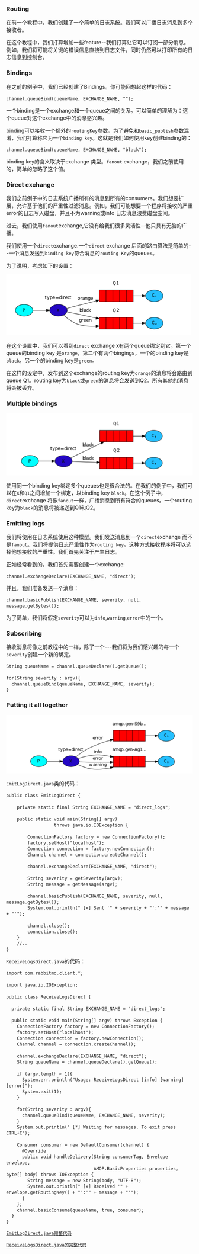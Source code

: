 ### Routing
在前一个教程中，我们创建了一个简单的日志系统。我们可以广播日志消息到多个接收者。

在这个教程中，我们打算增加一些feature--我们打算让它可以订阅一部分消息。例如，我们将可能将关键的错误信息直接到日志文件，同时仍然可以打印所有的日志信息到控制台。

### Bindings
在之前的例子中，我们已经创建了Bindings。你可能回想起这样的代码：

````
channel.queueBind(queueName, EXCHANGE_NAME, "");
````

一个binding是一个exchange和一个queue之间的关系。可以简单的理解为：这个queue对这个exchange中的消息感兴趣。

binding可以接收一个额外的`routingKey`参数。为了避免和`basic_publish`参数混淆，我们打算称它为一个`binding key`。这就是我们如何使用key创建binding的：

````
channel.queueBind(queueName, EXCHANGE_NAME, "black");
````

binding key的含义取决于exchange 类型。`fanout` exchange，我们之前使用的，简单的忽略了这个值。

### Direct exchange
我们之前例子中的日志系统广播所有的消息到所有的consumers。我们想要扩展，允许基于他们的严重性过滤消息。例如，我们可能想要一个程序将接收的严重error的日志写入磁盘，并且不为warning或info 日志消息浪费磁盘空间。

过去，我们使用`fanout`exchange,它没有给我们很多灵活性--他只具有无脑的广播。

我们使用一个`direct`exchange.一个`direct` exchange 后面的路由算法是简单的--一个消息发送到`binding key`符合消息的`routing Key`的queues。

为了说明，考虑如下的设置：

![](./include/4-direct-exchange.png)

在这个设置中，我们可以看到`direct` exchange `X`有两个queue绑定到它。第一个queue的binding key 是`orange`，第二个有两个bingings，一个的binding key是`black`，另一个的binding key是`green`。

在这样的设定中，发布到这个exchange的routing key为`orange`的消息将会路由到queue Q1。routing key为`black`或`green`的消息将会发送到Q2。所有其他的消息将会被丢弃。

### Multiple bindings
![](./include/4-multiple-binding.png)

使用同一个binding key绑定多个queues也是很合法的。在我们的例子中，我们可以在`X`和`Q1`之间增加一个绑定，以binding key `black`。在这个例子中，`direct`exchange 将像`fanout`一样，广播消息到所有符合的queues。一个routing key为`black`的消息将被递送到Q1和Q2。

### Emitting logs
我们将使用在日志系统使用这种模型。我们发送消息到一个`direct`exchange 而不是`fanout`。我们将提供日志严重性作为`routing key`。这种方式接收程序将可以选择他想接收的严重性。我们首先关注于产生日志。

正如经常看到的，我们首先需要创建一个exchange:

````
channel.exchangeDeclare(EXCHANGE_NAME, "direct");
````

并且，我们准备发送一个消息：

````
channel.basicPublish(EXCHANGE_NAME, severity, null, message.getBytes());
````

为了简单，我们将假定`severity`可以为`info`,`warning`,`error`中的一个。

### Subscribing
接收消息将像之前教程中的一样，除了一个---我们将为我们感兴趣的每一个`severity`创建一个新的绑定。

````
String queueName = channel.queueDeclare().getQueue();

for(String severity : argv){    
  channel.queueBind(queueName, EXCHANGE_NAME, severity);
}
````

### Putting it all together
![](./include/4-putting-together.png)

`EmitLogDirect.java`类的代码：

````
public class EmitLogDirect {

    private static final String EXCHANGE_NAME = "direct_logs";

    public static void main(String[] argv)
                  throws java.io.IOException {

        ConnectionFactory factory = new ConnectionFactory();
        factory.setHost("localhost");
        Connection connection = factory.newConnection();
        Channel channel = connection.createChannel();

        channel.exchangeDeclare(EXCHANGE_NAME, "direct");

        String severity = getSeverity(argv);
        String message = getMessage(argv);

        channel.basicPublish(EXCHANGE_NAME, severity, null, message.getBytes());
        System.out.println(" [x] Sent '" + severity + "':'" + message + "'");

        channel.close();
        connection.close();
    }
    //..
}
````

`ReceiveLogsDirect.java`的代码：

````
import com.rabbitmq.client.*;

import java.io.IOException;

public class ReceiveLogsDirect {

  private static final String EXCHANGE_NAME = "direct_logs";

  public static void main(String[] argv) throws Exception {
    ConnectionFactory factory = new ConnectionFactory();
    factory.setHost("localhost");
    Connection connection = factory.newConnection();
    Channel channel = connection.createChannel();

    channel.exchangeDeclare(EXCHANGE_NAME, "direct");
    String queueName = channel.queueDeclare().getQueue();

    if (argv.length < 1){
      System.err.println("Usage: ReceiveLogsDirect [info] [warning] [error]");
      System.exit(1);
    }

    for(String severity : argv){
      channel.queueBind(queueName, EXCHANGE_NAME, severity);
    }
    System.out.println(" [*] Waiting for messages. To exit press CTRL+C");

    Consumer consumer = new DefaultConsumer(channel) {
      @Override
      public void handleDelivery(String consumerTag, Envelope envelope,
                                 AMQP.BasicProperties properties, byte[] body) throws IOException {
        String message = new String(body, "UTF-8");
        System.out.println(" [x] Received '" + envelope.getRoutingKey() + "':'" + message + "'");
      }
    };
    channel.basicConsume(queueName, true, consumer);
  }
}
````

[`EmitLogDirect.java完整代码`](https://github.com/rabbitmq/rabbitmq-tutorials/blob/master/java/EmitLogDirect.java)

[`ReceiveLogsDirect.java的完整代码`](https://github.com/rabbitmq/rabbitmq-tutorials/blob/master/java/ReceiveLogsDirect.java)
